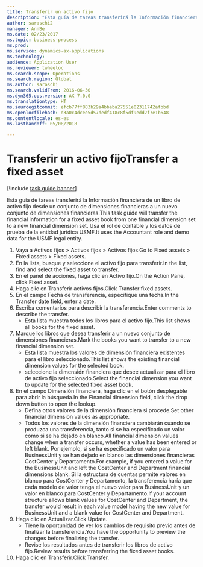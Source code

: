 ```yaml
--- 
title: Transferir un activo fijo
description: "Esta guía de tareas transferirá la Información financiera de un libro de activo fijo desde un conjunto de dimensiones financieras a un nuevo conjunto de dimensiones financieras."
author: saraschi2
manager: AnnBe
ms.date: 02/23/2017
ms.topic: business-process
ms.prod: 
ms.service: dynamics-ax-applications
ms.technology: 
audience: Application User
ms.reviewer: twheeloc
ms.search.scope: Operations
ms.search.region: Global
ms.author: saraschi
ms.search.validFrom: 2016-06-30
ms.dyn365.ops.version: AX 7.0.0
ms.translationtype: HT
ms.sourcegitcommit: efcb77ff883b29a4bbaba27551e02311742afbbd
ms.openlocfilehash: d3a0c4dcee5d57dedf418c8f5df9edd2f7e1b648
ms.contentlocale: es-es
ms.lasthandoff: 05/08/2018

---
```

# <a name="transfer-a-fixed-asset"></a><span data-ttu-id="1cfbc-103">Transferir un activo fijo</span><span class="sxs-lookup"><span data-stu-id="1cfbc-103">Transfer a fixed asset</span></span>

[!include [task guide banner](../../includes/task-guide-banner.md)]

<span data-ttu-id="1cfbc-104">Esta guía de tareas transferirá la Información financiera de un libro de activo fijo desde un conjunto de dimensiones financieras a un nuevo conjunto de dimensiones financieras.</span><span class="sxs-lookup"><span data-stu-id="1cfbc-104">This task guide will transfer the financial information for a fixed asset book from one financial dimension set to a new financial dimension set.</span></span>  <span data-ttu-id="1cfbc-105">Usa el rol de contable y los datos de prueba de la entidad jurídica USMF.</span><span class="sxs-lookup"><span data-stu-id="1cfbc-105">It uses the Accountant role and demo data for the USMF legal entity.</span></span>

1. <span data-ttu-id="1cfbc-106">Vaya a Activos fijos > Activos fijos > Activos fijos.</span><span class="sxs-lookup"><span data-stu-id="1cfbc-106">Go to Fixed assets > Fixed assets > Fixed assets.</span></span>
2. <span data-ttu-id="1cfbc-107">En la lista, busque y seleccione el activo fijo para transferir.</span><span class="sxs-lookup"><span data-stu-id="1cfbc-107">In the list, find and select the fixed asset to transfer.</span></span>
3. <span data-ttu-id="1cfbc-108">En el panel de acciones, haga clic en Activo fijo.</span><span class="sxs-lookup"><span data-stu-id="1cfbc-108">On the Action Pane, click Fixed asset.</span></span>
4. <span data-ttu-id="1cfbc-109">Haga clic en Transferir activos fijos.</span><span class="sxs-lookup"><span data-stu-id="1cfbc-109">Click Transfer fixed assets.</span></span>
5. <span data-ttu-id="1cfbc-110">En el campo Fecha de transferencia, especifique una fecha.</span><span class="sxs-lookup"><span data-stu-id="1cfbc-110">In the Transfer date field, enter a date.</span></span>
6. <span data-ttu-id="1cfbc-111">Escriba comentarios para describir la transferencia.</span><span class="sxs-lookup"><span data-stu-id="1cfbc-111">Enter comments to describe the transfer.</span></span>
    * <span data-ttu-id="1cfbc-112">Esta lista muestra todos los libros para el activo fijo.</span><span class="sxs-lookup"><span data-stu-id="1cfbc-112">This list shows all books for the fixed asset.</span></span>  
7. <span data-ttu-id="1cfbc-113">Marque los libros que desea transferir a un nuevo conjunto de dimensiones financieras.</span><span class="sxs-lookup"><span data-stu-id="1cfbc-113">Mark the books you want to transfer to a new financial dimension set.</span></span>
    * <span data-ttu-id="1cfbc-114">Esta lista muestra los valores de dimensión financiera existentes para el libro seleccionado.</span><span class="sxs-lookup"><span data-stu-id="1cfbc-114">This list shows the existing financial dimension values for the selected book.</span></span>  
    * <span data-ttu-id="1cfbc-115">seleccione la dimensión financiera que desee actualizar para el libro de activo fijo seleccionado.</span><span class="sxs-lookup"><span data-stu-id="1cfbc-115">Select the financial dimension you want to update for the selected fixed asset book.</span></span>  
8. <span data-ttu-id="1cfbc-116">En el campo Dimensión financiera, haga clic en el botón desplegable para abrir la búsqueda.</span><span class="sxs-lookup"><span data-stu-id="1cfbc-116">In the Financial dimension field, click the drop down button to open the lookup.</span></span>
    * <span data-ttu-id="1cfbc-117">Defina otros valores de la dimensión financiera si procede.</span><span class="sxs-lookup"><span data-stu-id="1cfbc-117">Set other financial dimension values as appropriate.</span></span>  
    * <span data-ttu-id="1cfbc-118">Todos los valores de la dimensión financiera cambiarán cuando se produzca una transferencia, tanto si se ha especificado un valor como si se ha dejado en blanco.</span><span class="sxs-lookup"><span data-stu-id="1cfbc-118">All financial dimension values change when a transfer occurs, whether a value has been entered or left blank.</span></span> <span data-ttu-id="1cfbc-119">Por ejemplo, si se ha especificado un valor para BusinessUnit y se han dejado en blanco las dimensiones financieras CostCenter y Departamento.</span><span class="sxs-lookup"><span data-stu-id="1cfbc-119">For example, if you entered a value for the BusinessUnit and left the CostCenter and Department financial dimensions blank.</span></span> <span data-ttu-id="1cfbc-120">Si la estructura de cuentas permite valores en blanco para CostCenter y Departamento, la transferencia haría que cada modelo de valor tenga el nuevo valor para BusinessUnit y un valor en blanco para CostCenter y Departamento.</span><span class="sxs-lookup"><span data-stu-id="1cfbc-120">If your account structure allows blank values for CostCenter and Department, the transfer would result in each value model having the new value for BusinessUnit and a blank value for CostCenter and Department.</span></span>  
9. <span data-ttu-id="1cfbc-121">Haga clic en Actualizar.</span><span class="sxs-lookup"><span data-stu-id="1cfbc-121">Click Update.</span></span>
    * <span data-ttu-id="1cfbc-122">Tiene la oportunidad de ver los cambios de requisito previo antes de finalizar la transferencia.</span><span class="sxs-lookup"><span data-stu-id="1cfbc-122">You have the opportunity to preview the changes before finalizing the transfer.</span></span>  
    * <span data-ttu-id="1cfbc-123">Revise los resultados antes de transferir los libros de activo fijo.</span><span class="sxs-lookup"><span data-stu-id="1cfbc-123">Review results before transferring the fixed asset books.</span></span>  
10. <span data-ttu-id="1cfbc-124">Haga clic en Transferir.</span><span class="sxs-lookup"><span data-stu-id="1cfbc-124">Click Transfer.</span></span>


